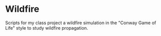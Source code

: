 # Wildfire
Scripts for my class project a wildfire simulation in the "Conway Game of Life" style to study wildfire propagation.
